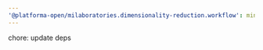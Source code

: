 ```yaml
---
'@platforma-open/milaboratories.dimensionality-reduction.workflow': minor
---
```


chore: update deps
